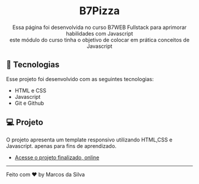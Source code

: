 <h1 align="center"> B7Pizza </h1>

<p align="center">
Essa página foi desenvolvida no curso B7WEB Fullstack para aprimorar habilidades com Javascript<br/> 
este módulo do curso tinha o objetivo de colocar em prática conceitos de Javascript<br/>

## 🚀 Tecnologias

Esse projeto foi desenvolvido com as seguintes tecnologias:

- HTML e CSS
- Javascript
- Git e Github

## 💻 Projeto

O projeto apresenta um template responsivo utilizando HTML,CSS e Javascript. apenas para fins de aprendizado.

- [Acesse o projeto finalizado, online](https://albertmagnus011.github.io/b7pizza/)

---

Feito com ♥ by Marcos da Silva